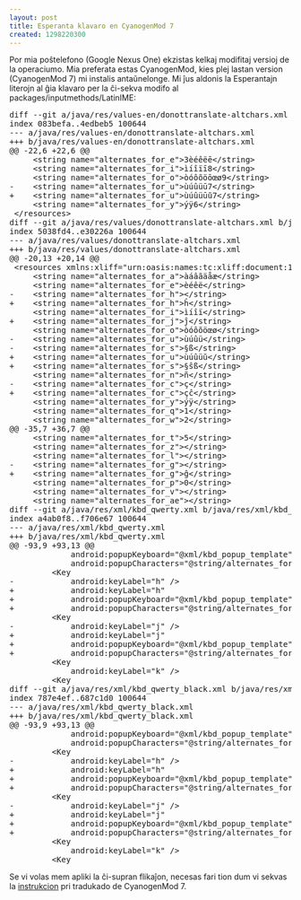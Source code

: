 ```yaml
---
layout: post
title: Esperanta klavaro en CyanogenMod 7
created: 1298220300
---
```

Por mia poŝtelefono (Google Nexus One) ekzistas kelkaj modifitaj versioj de la operaciumo.  Mia preferata estas CyanogenMod, kies plej lastan version (CyanogenMod 7) mi instalis antaŭnelonge.  Mi ĵus aldonis la Esperantajn literojn al ĝia klavaro per la ĉi-sekva modifo al packages/inputmethods/LatinIME:
<pre>diff --git a/java/res/values-en/donottranslate-altchars.xml b/java/res/values-en/donottranslate-altchars.xml
index 083befa..4edbeb5 100644
--- a/java/res/values-en/donottranslate-altchars.xml
+++ b/java/res/values-en/donottranslate-altchars.xml
@@ -22,6 +22,6 @@
     &lt;string name="alternates_for_e"&gt;3èéêëē&lt;/string&gt;
     &lt;string name="alternates_for_i"&gt;ìíîïī8&lt;/string&gt;
     &lt;string name="alternates_for_o"&gt;òóôõöōœø9&lt;/string&gt;
-    &lt;string name="alternates_for_u"&gt;ùúûüū7&lt;/string&gt;
+    &lt;string name="alternates_for_u"&gt;ùúûüūŭ7&lt;/string&gt;
     &lt;string name="alternates_for_y"&gt;ýÿ6&lt;/string&gt;
 &lt;/resources&gt;
diff --git a/java/res/values/donottranslate-altchars.xml b/java/res/values/donottranslate-altchars.xml
index 5038fd4..e30226a 100644
--- a/java/res/values/donottranslate-altchars.xml
+++ b/java/res/values/donottranslate-altchars.xml
@@ -20,13 +20,14 @@
 &lt;resources xmlns:xliff="urn:oasis:names:tc:xliff:document:1.2"&gt;
     &lt;string name="alternates_for_a"&gt;àáâãäåæ&lt;/string&gt;
     &lt;string name="alternates_for_e"&gt;èéêë&lt;/string&gt;
-    &lt;string name="alternates_for_h"&gt;&lt;/string&gt;
+    &lt;string name="alternates_for_h"&gt;ĥ&lt;/string&gt;
     &lt;string name="alternates_for_i"&gt;ìíîï&lt;/string&gt;
+    &lt;string name="alternates_for_j"&gt;ĵ&lt;/string&gt;
     &lt;string name="alternates_for_o"&gt;òóôõöœø&lt;/string&gt;
-    &lt;string name="alternates_for_u"&gt;ùúûü&lt;/string&gt;
-    &lt;string name="alternates_for_s"&gt;§ß&lt;/string&gt;
+    &lt;string name="alternates_for_u"&gt;ùúûüŭ&lt;/string&gt;
+    &lt;string name="alternates_for_s"&gt;§ŝß&lt;/string&gt;
     &lt;string name="alternates_for_n"&gt;ñ&lt;/string&gt;
-    &lt;string name="alternates_for_c"&gt;ç&lt;/string&gt;
+    &lt;string name="alternates_for_c"&gt;çĉ&lt;/string&gt;
     &lt;string name="alternates_for_y"&gt;ýÿ&lt;/string&gt;
     &lt;string name="alternates_for_q"&gt;1&lt;/string&gt;
     &lt;string name="alternates_for_w"&gt;2&lt;/string&gt;
@@ -35,7 +36,7 @@
     &lt;string name="alternates_for_t"&gt;5&lt;/string&gt;
     &lt;string name="alternates_for_z"&gt;&lt;/string&gt;
     &lt;string name="alternates_for_l"&gt;&lt;/string&gt;
-    &lt;string name="alternates_for_g"&gt;&lt;/string&gt;
+    &lt;string name="alternates_for_g"&gt;ĝ&lt;/string&gt;
     &lt;string name="alternates_for_p"&gt;0&lt;/string&gt;
     &lt;string name="alternates_for_v"&gt;&lt;/string&gt;
     &lt;string name="alternates_for_ae"&gt;&lt;/string&gt;
diff --git a/java/res/xml/kbd_qwerty.xml b/java/res/xml/kbd_qwerty.xml
index a4ab0f8..f706e67 100644
--- a/java/res/xml/kbd_qwerty.xml
+++ b/java/res/xml/kbd_qwerty.xml
@@ -93,9 +93,13 @@
             android:popupKeyboard="@xml/kbd_popup_template"
             android:popupCharacters="@string/alternates_for_g" /&gt;
         &lt;Key
-            android:keyLabel="h" /&gt;
+            android:keyLabel="h"
+            android:popupKeyboard="@xml/kbd_popup_template"
+            android:popupCharacters="@string/alternates_for_h" /&gt;
         &lt;Key
-            android:keyLabel="j" /&gt;
+            android:keyLabel="j"
+            android:popupKeyboard="@xml/kbd_popup_template"
+            android:popupCharacters="@string/alternates_for_j" /&gt;
         &lt;Key
             android:keyLabel="k" /&gt;
         &lt;Key
diff --git a/java/res/xml/kbd_qwerty_black.xml b/java/res/xml/kbd_qwerty_black.xml
index 787e4ef..687c1d0 100644
--- a/java/res/xml/kbd_qwerty_black.xml
+++ b/java/res/xml/kbd_qwerty_black.xml
@@ -93,9 +93,13 @@
             android:popupKeyboard="@xml/kbd_popup_template"
             android:popupCharacters="@string/alternates_for_g" /&gt;
         &lt;Key
-            android:keyLabel="h" /&gt;
+            android:keyLabel="h"
+            android:popupKeyboard="@xml/kbd_popup_template"
+            android:popupCharacters="@string/alternates_for_h" /&gt;
         &lt;Key
-            android:keyLabel="j" /&gt;
+            android:keyLabel="j"
+            android:popupKeyboard="@xml/kbd_popup_template"
+            android:popupCharacters="@string/alternates_for_j" /&gt;
         &lt;Key
             android:keyLabel="k" /&gt;
         &lt;Key</pre>
Se vi volas mem apliki la ĉi-supran flikaĵon, necesas fari tion dum vi sekvas la <a href="http://wiki.cyanogenmod.com/index.php?title=Compile_CyanogenMod_for_Passion">instrukcion</a> pri tradukado de CyanogenMod 7.
